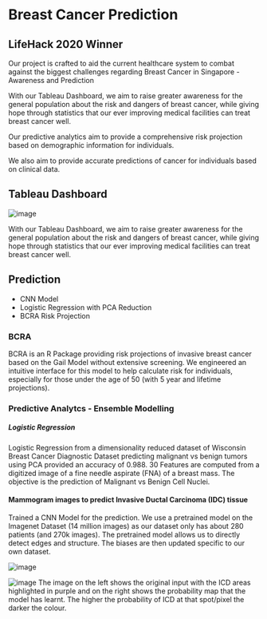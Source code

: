 # Breast Cancer Prediction

## LifeHack 2020 Winner

Our project is crafted to aid the current healthcare system to combat against the  biggest challenges regarding Breast Cancer in Singapore - Awareness and Prediction

With our Tableau Dashboard, we aim to raise greater awareness for the general population about the risk and dangers of breast cancer, while giving hope through statistics that our ever improving medical facilities can treat breast cancer well.

Our predictive analytics aim to provide a comprehensive risk projection based on demographic information  for individuals.

We also aim to provide accurate predictions of  cancer for individuals based on clinical data.

## Tableau Dashboard
![image](https://user-images.githubusercontent.com/50938891/130113687-73c30fc9-63d7-4b29-b9ed-49bb439faa22.png)

With our Tableau Dashboard, we aim to raise greater awareness for the general population about the risk and dangers of breast cancer, while giving hope through statistics that our ever improving medical facilities can treat breast cancer well.

## Prediction
- CNN Model
- Logistic Regression with PCA Reduction
- BCRA Risk Projection

### BCRA
BCRA is an R Package providing risk projections of invasive breast cancer based on the Gail Model without extensive screening. 
We engineered an intuitive interface for this model to help calculate risk for individuals, especially for those under the age of 50 (with 5 year and lifetime projections).

### Predictive Analytcs - Ensemble Modelling

##### Logistic Regression 
Logistic Regression from a dimensionality reduced dataset of Wisconsin Breast Cancer Diagnostic Dataset predicting malignant vs benign tumors using PCA provided an accuracy of  0.988.
30 Features are computed from a digitized image of a fine needle aspirate (FNA) of a breast mass. The objective is the prediction of Malignant vs Benign Cell Nuclei. 

#### Mammogram images to predict Invasive Ductal Carcinoma (IDC) tissue
Trained a CNN Model for the prediction.
We use a pretrained model on the Imagenet Dataset (14 million images) as our dataset only has about 280 patients (and 270k images). The pretrained model allows us to directly detect edges and structure. The biases are then updated specific to our own dataset.

![image](https://user-images.githubusercontent.com/50938891/130114244-b446bae1-b3be-403a-afd1-420b441b3d68.png)

![image](https://user-images.githubusercontent.com/50938891/130114309-e53e6798-75af-40ec-8b9b-61b5e6e41db6.png)
The image on the left shows the original input with the ICD areas highlighted in purple and on the right shows the probability map that the model has learnt. The higher the probability of ICD at that spot/pixel the darker the colour.


